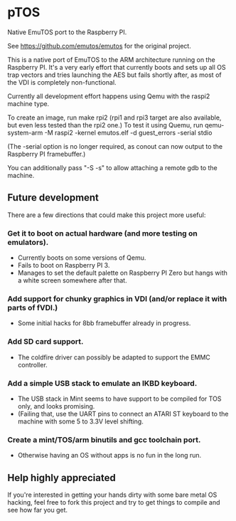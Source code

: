 # pTOS
Native EmuTOS port to the Raspberry PI.

See https://github.com/emutos/emutos for the original project.

This is a native port of EmuTOS to the ARM architecture running on the
Raspberry PI. It's a very early effort that currently boots and sets up
all OS trap vectors and tries launching the AES but fails shortly after,
as most of the VDI is completely non-functional.

Currently all development effort happens using Qemu with the raspi2 machine type.

To create an image, run make rpi2 (rpi1 and rpi3 target are also available, but
even less tested than the rpi2 one.)
To test it using Quemu, run
    qemu-system-arm -M raspi2 -kernel emutos.elf  -d guest_errors -serial stdio

(The -serial option is no longer required, as conout can now output to the Raspberry PI
framebuffer.)

You can additionally pass "-S -s" to allow attaching a remote gdb to the machine.

## Future development

There are a few directions that could make this project more useful:

### Get it to boot on actual hardware (and more testing on emulators).
  * Currently boots on some versions of Qemu.
  * Fails to boot on Raspberry PI 3.
  * Manages to set the default palette on Raspberry PI Zero but hangs with a white screen somewhere after that.

### Add support for chunky graphics in VDI (and/or replace it with parts of fVDI.)
  * Some initial hacks for 8bb framebuffer already in progress.

### Add SD card support.
  * The coldfire driver can possibly be adapted to support the EMMC controller.

### Add a simple USB stack to emulate an IKBD keyboard.

  * The USB stack in Mint seems to have support to be compiled for TOS only, and looks promising.
 * (Failing that, use the UART pins to connect an ATARI ST keyboard to the machine with some 5 to 3.3V level shifting.

### Create a mint/TOS/arm binutils and gcc toolchain port.
  * Otherwise having an OS without apps is no fun in the long run.

## Help highly appreciated

If you're interested in getting your hands dirty with some bare metal OS hacking,
feel free to fork this project and try to get things to compile and see how far
you get.
